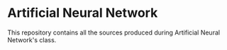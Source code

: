 # Artificial Neural Network

This repository contains all the sources produced during Artificial Neural Network's class.
